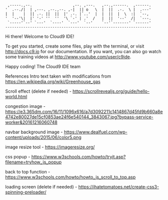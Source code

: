 
     ,-----.,--.                  ,--. ,---.   ,--.,------.  ,------.
    '  .--./|  | ,---. ,--.,--. ,-|  || o   \  |  ||  .-.  \ |  .---'
    |  |    |  || .-. ||  ||  |' .-. |`..'  |  |  ||  |  \  :|  `--, 
    '  '--'\|  |' '-' ''  ''  '\ `-' | .'  /   |  ||  '--'  /|  `---.
     `-----'`--' `---'  `----'  `---'  `--'    `--'`-------' `------'
    ----------------------------------------------------------------- 


Hi there! Welcome to Cloud9 IDE!

To get you started, create some files, play with the terminal,
or visit http://docs.c9.io for our documentation.
If you want, you can also go watch some training videos at
http://www.youtube.com/user/c9ide.

Happy coding!
The Cloud9 IDE team

References
Intro text taken with modifications from https://en.wikipedia.org/wiki/Greenhouse_gas

Scroll effect (delete if needed) - https://scrollrevealjs.org/guide/hello-world.html

congestion image - https://e3.365dm.com/16/11/1096x616/a7d3092211c1414867d45fd9b660a8e4742e80027de15cf0853ae24f6e540144_3843067.jpg?bypass-service-worker&20161216060748

navbar background image - https://www.dealfuel.com/wp-content/uploads/2015/06/color5.png

image resize tool - https://imageresize.org/

css popup - https://www.w3schools.com/howto/tryit.asp?filename=tryhow_js_popup

back to top function - https://www.w3schools.com/howto/howto_js_scroll_to_top.asp

loading screen (delete if needed) - https://ihatetomatoes.net/create-css3-spinning-preloader/